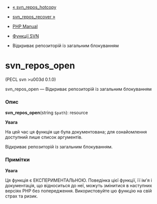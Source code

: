 - [« svn_repos_hotcopy](function.svn-repos-hotcopy.md)
- [svn_repos_recover »](function.svn-repos-recover.md)

- [PHP Manual](index.md)
- [Функції SVN](ref.svn.md)
- Відкриває репозиторій із загальним блокуванням

# svn_repos_open

(PECL svn \>u003d 0.1.0)

svn_repos_open — Відкриває репозиторій із загальним блокуванням

### Опис

**svn_repos_open**(string `$path`): resource

**Увага**

На цей час ця функція ще була документована; для
ознайомлення доступний лише список аргументів.

Відкриває репозиторій із загальним блокуванням.

### Примітки

**Увага**

Ця функція є ЕКСПЕРИМЕНТАЛЬНОЮ. Поведінка цієї функції, її ім'я
і документація, що відноситься до неї, можуть змінитися в наступних версіях
PHP без попередження. Використовуйте цю функцію на свій страх та ризик.
